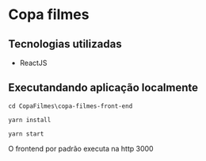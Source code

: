 # Copa filmes

## Tecnologias utilizadas

- ReactJS

## Executandando aplicação localmente

`cd CopaFilmes\copa-filmes-front-end`

`yarn install`

`yarn start`

O frontend por padrão executa na http 3000
